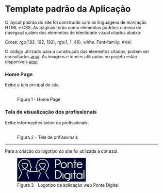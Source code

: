 # Template padrão da Aplicação

O layout padrão do site foi construído com as linguagens de marcação HTML e CSS.
As páginas terão como elementos padrões o menu de navegação,além dos elementos de identidade visual citados abaixo:

Cores: rgb(192, 192, 192), rgb(1, 1, 49), white.
Font-family: Arial.

O código utilizado para a construção dos elementos citados, podem ser consultados <a href="">aqui</a>. As imagens e ícones utilizados no projeto estão disponíveis <a href="">aqui</a>.

<h3><b>Home Page</b></h3>
<p>Exibe a tela pricipal do site.</p>
<figure> 
  <img src="">
  <figcaption> Figura 1 - Home Page
</figure> 
    
<h3><b>Tela de visualização dos profissionais</b></h3>
<p>Exibe informações sobre os profissionais.</p>
<figure> 
  <img src="">
  <figcaption>Figura 2 - Tela de prifissionais     
</figure> 
<hr>
  
<p>Para a criação do logotipo do site foi utilizada a cor azul.</p>

<figure> 
  <img src="https://github.com/ICEI-PUC-Minas-PMV-ADS/pmv-ads-2024-1-e1-proj-web-t5-pmv-ads-2024-1-e1-projpontedigital/blob/main/documentos/imagens/logo..jpg" >
    <figcaption>Figura 3 - Logotipo da aplicação web Ponte Digital
</figure> 
